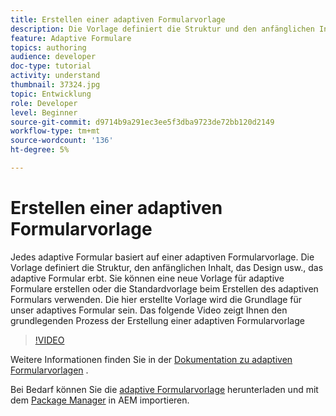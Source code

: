 ```yaml
---
title: Erstellen einer adaptiven Formularvorlage
description: Die Vorlage definiert die Struktur und den anfänglichen Inhalt des adaptiven Formulars.
feature: Adaptive Formulare
topics: authoring
audience: developer
doc-type: tutorial
activity: understand
thumbnail: 37324.jpg
topic: Entwicklung
role: Developer
level: Beginner
source-git-commit: d9714b9a291ec3ee5f3dba9723de72bb120d2149
workflow-type: tm+mt
source-wordcount: '136'
ht-degree: 5%

---
```



# Erstellen einer adaptiven Formularvorlage

Jedes adaptive Formular basiert auf einer adaptiven Formularvorlage. Die Vorlage definiert die Struktur, den anfänglichen Inhalt, das Design usw., das adaptive Formular erbt. Sie können eine neue Vorlage für adaptive Formulare erstellen oder die Standardvorlage beim Erstellen des adaptiven Formulars verwenden.
Die hier erstellte Vorlage wird die Grundlage für unser adaptives Formular sein.
Das folgende Video zeigt Ihnen den grundlegenden Prozess der Erstellung einer adaptiven Formularvorlage

>[!VIDEO](https://video.tv.adobe.com/v/37324/quality=9)

Weitere Informationen finden Sie in der [Dokumentation zu adaptiven Formularvorlagen](https://docs.adobe.com/content/help/en/experience-manager-65/forms/adaptive-forms-advanced-authoring/template-editor.html) .

Bei Bedarf können Sie die [adaptive Formularvorlage](assets/peak-application-template.zip) herunterladen und mit dem [Package Manager](http://localhost:4502/crx/packmgr/index.jsp) in AEM importieren.




